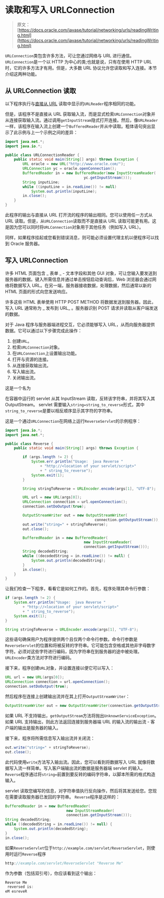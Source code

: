 # 读取和写入 URLConnection

> 原文： [https://docs.oracle.com/javase/tutorial/networking/urls/readingWriting.html](https://docs.oracle.com/javase/tutorial/networking/urls/readingWriting.html)

`URLConnection`类包含许多方法，可让您通过网络与 URL 进行通信。 `URLConnection`是一个以 HTTP 为中心的类;也就是说，只有在使用 HTTP URL 时，它的许多方法才有用。但是，大多数 URL 协议允许您读取和写入连接。本节介绍这两种功能。

## 从 URLConnection 读取

以下程序执行与[直接从 URL](readingURL.html) 读取中显示的`URLReader`程序相同的功能。

但是，该程序不是直接从 URL 获取输入流，而是显式检索`URLConnection`对象并从连接获取输入流。通过调用`getInputStream`隐式打开连接。然后，像`URLReader`一样，该程序在输入流上创建一个`BufferedReader`并从中读取。粗体语句突出显示了此示例与上一个示例之间的差异：

```java
import java.net.*;
import java.io.*;

public class URLConnectionReader {
    public static void main(String[] args) throws Exception {
        URL oracle = new URL("http://www.oracle.com/");
        URLConnection yc = oracle.openConnection();
        BufferedReader in = new BufferedReader(new InputStreamReader(
                                    yc.getInputStream()));
        String inputLine;
        while ((inputLine = in.readLine()) != null) 
            System.out.println(inputLine);
        in.close();
    }
}

```

此程序的输出与直接从 URL 打开流的程序的输出相同。您可以使用任一方式从 URL 读取。但是，从`URLConnection`读取而不是直接从 URL 读取可能更有用。这是因为您可以同时将`URLConnection`对象用于其他任务（例如写入 URL）。

同样，如果程序挂起或您看到错误消息，则可能必须设置代理主机以便程序可以找到 Oracle 服务器。

## 写入 URLConnection

许多 HTML 页面包含 _ 表单 _ - 文本字段和其他 GUI 对象，可让您输入要发送到服务器的数据。键入所需信息并通过单击按钮启动查询后，Web 浏览器会通过网络将数据写入 URL。在另一端，服务器接收数据，处理数据，然后通常以新的 HTML 页面的形式向您发送响应。

许多这些 HTML 表单使用 HTTP POST METHOD 将数据发送到服务器。因此，写入 URL 通常称为 _ 发布到 URL_ 。服务器识别 POST 请求并读取从客户端发送的数据。

对于 Java 程序与服务器端进程交互，它必须能够写入 URL，从而向服务器提供数据。它可以通过以下步骤完成此操作：

1.  创建`URL`。
2.  检索`URLConnection`对象。
3.  在`URLConnection`上设置输出功能。
4.  打开与资源的连接。
5.  从连接获取输出流。
6.  写入输出流。
7.  关闭输出流。

这是一个名为

在容器中运行的 servlet 从其 InputStream 读取，反转该字符串，并将其写入其 OutputStream。 servlet 需要输入`string=string_to_reverse`形式，其中`string_to_reverse`是要以相反顺序显示其字符的字符串。

这是一个通过`URLConnection`在网络上运行`ReverseServlet`的示例程序：

```java
import java.io.*;
import java.net.*;

public class Reverse {
    public static void main(String[] args) throws Exception {

        if (args.length != 2) {
            System.err.println("Usage:  java Reverse "
                + "http://<location of your servlet/script>"
                + " string_to_reverse");
            System.exit(1);
        }

        String stringToReverse = URLEncoder.encode(args[1], "UTF-8");

        URL url = new URL(args[0]);
        URLConnection connection = url.openConnection();
        connection.setDoOutput(true);

        OutputStreamWriter out = new OutputStreamWriter(
                                         connection.getOutputStream());
        out.write("string=" + stringToReverse);
        out.close();

        BufferedReader in = new BufferedReader(
                                    new InputStreamReader(
                                    connection.getInputStream()));
        String decodedString;
        while ((decodedString = in.readLine()) != null) {
            System.out.println(decodedString);
        }
        in.close();
    }
}

```

让我们检查一下程序，看看它是如何工作的。首先，程序处理其命令行参数：

```java
if (args.length != 2) {
    System.err.println("Usage:  java Reverse "
        + "http://<location of your servlet/script>"
        + " string_to_reverse");
    System.exit(1);
}       

String stringToReverse = URLEncoder.encode(args[1], "UTF-8");

```

这些语句确保用户为程序提供两个且仅两个命令行参数。命令行参数是`ReverseServlet`的位置和将被反转的字符串。它可能包含空格或其他非字母数字字符。必须对这些字符进行编码，因为字符串在到服务器的途中被处理。 `URLEncoder`类方法对字符进行编码。

接下来，程序创建`URL`对象，并设置连接以便它可以写入：

```java
URL url = new URL(args[0]);
URLConnection connection = url.openConnection();
connection.setDoOutput(true);

```

然后程序在连接上创建输出流并在其上打开`OutputStreamWriter`：

```java
OutputStreamWriter out = new OutputStreamWriter(connection.getOutputStream());

```

如果 URL 不支持输出，`getOutputStream`方法将抛出`UnknownServiceException`。如果 URL 支持输出，则此方法返回连接到服务器端 URL 的输入流的输出流 - 客户端的输出是服务器的输入。

接下来，程序将所需信息写入输出流并关闭流：

```java
out.write("string=" + stringToReverse);
out.close();

```

此代码使用`write`方法写入输出流。因此，您可以看到将数据写入 URL 就像将数据写入流一样简单。写入客户端输出流的数据是服务器端 servlet 的输入。 `Reverse`程序通过将`string=`前置到要反转的编码字符串，以脚本所需的格式构造输入。

servlet 读取您编写的信息，对字符串值执行反向操作，然后将其发送给您。您现在需要读取服务器已发回的字符串。 `Reverse`程序是这样的：

```java
BufferedReader in = new BufferedReader(
                            new InputStreamReader(
                            connection.getInputStream()));
String decodedString;
while ((decodedString = in.readLine()) != null) {
    System.out.println(decodedString);
}
in.close();

```

如果`ReverseServlet`位于`http://example.com/servlet/ReverseServlet`，则使用时运行`Reverse`程序

```java
http://example.com/servlet/ReverseServlet "Reverse Me"

```

作为参数（包括双引号），你应该看到这个输出：

```java
Reverse Me
 reversed is: 
eM esreveR

```